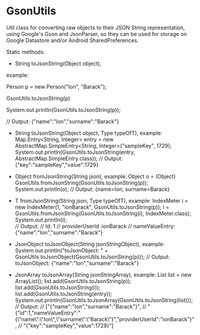 # GsonUtils
Util class for converting raw objects to their JSON String representation, using Google's Gson and JsonParser, so they can be used for storage on Google Datastore and/or Android SharedPreferences.

Static methods:
- String toJsonString(Object object), 
  
example: 
  
Person p = new Person("Ion", "Barack");
  
GsonUtils.toJsonString(p)
  
System.out.println(GsonUtils.toJsonString(p)); 
  
// Output: {"name":"Ion","surname":"Barack"}

- String toJsonString(Object object, Type typeOfT),
  example:
  Map.Entry<String, Integer> entry = new AbstractMap.SimpleEntry<String, Integer>("sampleKey", 1729);
  System.out.println(GsonUtils.toJsonString(entry, AbstractMap.SimpleEntry.class)); 
  // Output: {"key":"sampleKey","value":1729}

- Object fromJsonString(String json),
  example:
  Object o = (Object) GsonUtils.fromJsonString(GsonUtils.toJsonString(p));
	System.out.println(o); 
  // Output: {name=Ion, surname=Barack}

- <T> T fromJsonString(String json, Type typeOfT),
  example:
  IndexMeter i = new IndexMeter(1, "ionBarack", GsonUtils.toJsonString(p));
  i = GsonUtils.fromJsonString(GsonUtils.toJsonString(i), IndexMeter.class);
	System.out.println(i);  
  // Output: 
  // Id: 1
  // providerUserId :ionBarack
  // nameValueEntry: {"name":"Ion","surname":"Barack"}

- JsonObject toJsonObject(String jsonStringObject),
  example:
  System.out.println("toJsonObject: " + GsonUtils.toJsonObject(GsonUtils.toJsonString(p)));
  // Output: toJsonObject: {"name":"Ion","surname":"Barack"}

- JsonArray toJsonArray(String jsonStringArray),
  example:
  List<String> list = new ArrayList<String>();
	list.add(GsonUtils.toJsonString(p));
	list.add(GsonUtils.toJsonString(i));
	list.add(GsonUtils.toJsonString(entry));
  System.out.println(GsonUtils.toJsonArray(GsonUtils.toJsonString(list)));
  // Output:
  // ["{\"name\":\"Ion\",\"surname\":\"Barack\"}",
  // "{\"id\":1,\"nameValueEntry\":\"{\\\"name\\\":\\\"Ion\\\",\\\"surname\\\":\\\"Barack\\\"}\",\"providerUserId\":\"ionBarack\"}",
  // "{\"key\":\"sampleKey\",\"value\":1729}"]
